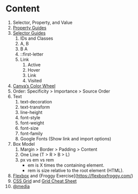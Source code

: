 # Content
1. Selector, Property, and Value
2. [Property Guides](https://css-tricks.com/almanac/)
3. [Selector Guides](https://www.w3schools.com/cssref/css_selectors.php)
    1. IDs and Classes
    2. A, B
    3. B A
    4. ::first-letter
    5. Link
        1. Active
        2. Hover
        3. Link
        4. Visited
4. [Canva’s Color Wheel](https://www.canva.com/colors/color-wheel/)
5. Order: Specificity > Importance > Source Order
6. Text
    1. text-decoration
    2. text-transform
    3. line-height
    4. font-style
    5. font-weight
    6. font-size
    7. font-family
    8. Google Fonts (Show link and import options)
7. Box Model
    1. Margin > Border > Padding > Content
    2. One Line (T > R > B > L)
    3. px vs em vs rem
        - em is X times the containing element.
        - rem is size relative to the root element (HTML).
9. [Flexbox](https://css-tricks.com/snippets/css/a-guide-to-flexbox/) and {Froggy Exercise](https://flexboxfroggy.com/)
10. [CSS Grid](https://css-tricks.com/snippets/css/complete-guide-grid/) and [Grid Cheat Sheet](https://grid.malven.co/)
11. [@media](https://css-tricks.com/a-complete-guide-to-css-media-queries/)
